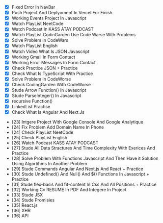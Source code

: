 - [X] Fixed Error In NavBar
- [X] Push Project And Deplyoment In Vercel For Finish
- [X] Working Events Project In Javascript
- [X] Watch PlayList NeetCode
- [X] Watch Podcast In KASS ATAY PODCAST
- [X] Watch PlayList CodinGarden Use Code Warse With Problems
- [X] Solve Problem In CodeWars
- [X] Watch PlayList English
- [X] Watch Video What Is JSON Javascript
- [X] Working Gmail In Form Contact
- [X] Working Error Messages In Form Contact
- [X] Check Practice JSON + Practice
- [X] Check What Is TypeScript With Practice
- [X] Solve Problem In CodeWorse
- [X] Check CodingGarden With CodeWorse
- [X] Stude Arrow Function() In Javascript
- [X] Stude ParseInteger() In Javascript
- [X] recursive Function()
- [X] LinkedList Practise
- [x] Check What Is Angular And Next.Js
- [23] Intgere Project With Google Console And Google Analytique
- [24] Fix Problem Add Domain Name In Phone
- [24] Check PlayList NeetCode
- [25] Check PlayList English
- [26] Watch Podcast KASS ATAY PODCAST
- [27] Stude All Data Stractures And Time Complexity With Exerices And Practice
- [28] Solve Problem With Functions Javascript And Then Have it Solution Using Algortihms In Another Problem 
- [29] Stude Commands Angular And Next.js And React + Practice
- [30] Stude Undefined() And Null() And $() Functions In Javascript + Practice
- [31] Stude flex-basis And fit-content In Css And All Positions + Practice
- [32] Working Cv RESUME In PDF And Integere In Project
- [33] Stude JSX
- [34] Stude Promisies
- [35] React.js 
- [36] XHR 
- [36] API
